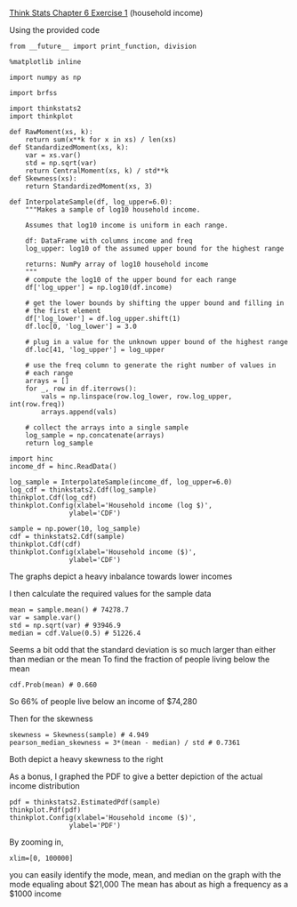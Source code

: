 [Think Stats Chapter 6 Exercise 1](http://greenteapress.com/thinkstats2/html/thinkstats2007.html#toc60) (household income)

Using the provided code

```
from __future__ import print_function, division

%matplotlib inline

import numpy as np

import brfss

import thinkstats2
import thinkplot
```
```
def RawMoment(xs, k):
    return sum(x**k for x in xs) / len(xs)
def StandardizedMoment(xs, k):
    var = xs.var()
    std = np.sqrt(var)
    return CentralMoment(xs, k) / std**k
def Skewness(xs):
    return StandardizedMoment(xs, 3)
```
```
def InterpolateSample(df, log_upper=6.0):
    """Makes a sample of log10 household income.

    Assumes that log10 income is uniform in each range.

    df: DataFrame with columns income and freq
    log_upper: log10 of the assumed upper bound for the highest range

    returns: NumPy array of log10 household income
    """
    # compute the log10 of the upper bound for each range
    df['log_upper'] = np.log10(df.income)

    # get the lower bounds by shifting the upper bound and filling in
    # the first element
    df['log_lower'] = df.log_upper.shift(1)
    df.loc[0, 'log_lower'] = 3.0

    # plug in a value for the unknown upper bound of the highest range
    df.loc[41, 'log_upper'] = log_upper
    
    # use the freq column to generate the right number of values in
    # each range
    arrays = []
    for _, row in df.iterrows():
        vals = np.linspace(row.log_lower, row.log_upper, int(row.freq))
        arrays.append(vals)

    # collect the arrays into a single sample
    log_sample = np.concatenate(arrays)
    return log_sample
```
```
import hinc
income_df = hinc.ReadData()
```
```
log_sample = InterpolateSample(income_df, log_upper=6.0)
log_cdf = thinkstats2.Cdf(log_sample)
thinkplot.Cdf(log_cdf)
thinkplot.Config(xlabel='Household income (log $)',
               ylabel='CDF')
```
```
sample = np.power(10, log_sample)
cdf = thinkstats2.Cdf(sample)
thinkplot.Cdf(cdf)
thinkplot.Config(xlabel='Household income ($)',
               ylabel='CDF')
```
The graphs depict a heavy inbalance towards lower incomes

I then calculate the required values for the sample data
```
mean = sample.mean() # 74278.7
var = sample.var()
std = np.sqrt(var) # 93946.9
median = cdf.Value(0.5) # 51226.4
```
Seems a bit odd that the standard deviation is so much larger than either than median or the mean
To find the fraction of people living below the mean
```
cdf.Prob(mean) # 0.660
```
So 66% of people live below an income of $74,280

Then for the skewness
```
skewness = Skewness(sample) # 4.949
pearson_median_skewness = 3*(mean - median) / std # 0.7361
```
Both depict a heavy skewness to the right

As a bonus, I graphed the PDF to give a better depiction of the actual income distribution
```
pdf = thinkstats2.EstimatedPdf(sample)
thinkplot.Pdf(pdf)
thinkplot.Config(xlabel='Household income ($)',
               ylabel='PDF')
```
By zooming in,
```
xlim=[0, 100000]
```
you can easily identify the mode, mean, and median on the graph with the mode equaling about $21,000 
The mean has about as high a frequency as a $1000 income
